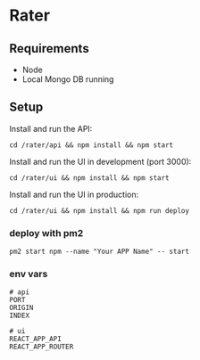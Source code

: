 # Rater

## Requirements

 - Node
 - Local Mongo DB running

## Setup

Install and run the API:

    cd /rater/api && npm install && npm start

Install and run the UI in development (port 3000):

    cd /rater/ui && npm install && npm start

Install and run the UI in production:

    cd /rater/ui && npm install && npm run deploy


### deploy with pm2

```
pm2 start npm --name "Your APP Name" -- start
```

### env vars

```
# api
PORT
ORIGIN
INDEX

# ui
REACT_APP_API
REACT_APP_ROUTER

```
